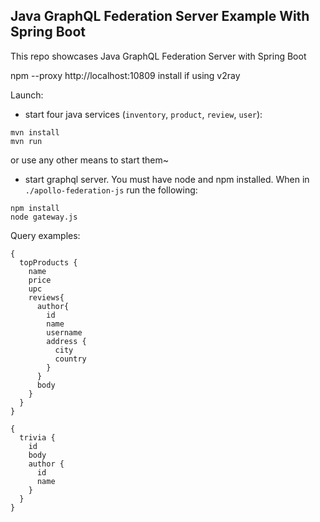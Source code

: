 ## Java GraphQL Federation Server Example With Spring Boot

This repo showcases Java GraphQL Federation Server with Spring Boot 

npm --proxy http://localhost:10809 install if using v2ray

Launch: 
- start four java services (`inventory`, `product`, `review`, `user`):
```
mvn install 
mvn run
```
or use any other means to start them~
- start graphql server. You must have node and npm installed. When in `./apollo-federation-js` run the following:
```
npm install
node gateway.js
```

Query examples: 
```
{
  topProducts {
    name
    price
    upc
    reviews{
      author{
        id
        name
        username
        address {
          city
          country
        }
      }
      body
    }
  }
}
```
```
{
  trivia {
    id
    body
    author {
      id
      name
    }
  }
}
```